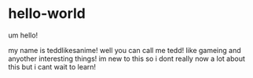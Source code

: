 # hello-world

um hello!

my name is teddlikesanime! well you can call me tedd! like gameing and anyother interesting things!
im new to this so i dont really now a lot about this but i cant wait to learn!
